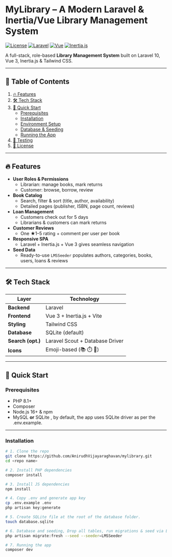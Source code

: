 # MyLibrary – A Modern Laravel & Inertia/Vue Library Management System

[![License](https://img.shields.io/github/license/yourusername/mylibrary)](LICENSE) [![Laravel](https://img.shields.io/badge/Laravel-10.x-red)](https://laravel.com) [![Vue](https://img.shields.io/badge/Vue–3-green)](https://vuejs.org) [![Inertia.js](https://img.shields.io/badge/Inertia.js-0.13-blue)](https://inertiajs.com)

A full-stack, role-based **Library Management System** built on Laravel 10, Vue 3, Inertia.js & Tailwind CSS.

---

## 📖 Table of Contents

1. [🔥 Features](#-features)  
2. [🛠️ Tech Stack](#️-tech-stack)  
3. [🚀 Quick Start](#-quick-start)  
   - [Prerequisites](#prerequisites)  
   - [Installation](#installation)  
   - [Environment Setup](#environment-setup)  
   - [Database & Seeding](#database--seeding)  
   - [Running the App](#running-the-app)  
4. [🧪 Testing](#-testing)  
5. [📄 License](#-license)  

---

## 🔥 Features

- **User Roles & Permissions**  
  - Librarian: manage books, mark returns  
  - Customer: browse, borrow, review  
- **Book Catalog**  
  - Search, filter & sort (title, author, availability)  
  - Detailed pages (publisher, ISBN, page count, reviews)  
- **Loan Management**  
  - Customers check out for 5 days  
  - Librarians & customers can mark returns  
- **Customer Reviews**  
  - One ★1–5 rating + comment per user per book  
- **Responsive SPA**  
  - Laravel + Inertia.js + Vue 3 gives seamless navigation  
- **Seed Data**  
  - Ready-to-use `LMSSeeder` populates authors, categories, books, users, loans & reviews  

---

## 🛠️ Tech Stack

| Layer            | Technology                        |
| ---------------- | --------------------------------- |
| **Backend**      | Laravel                         |
| **Frontend**     | Vue 3 + Inertia.js + Vite         |
| **Styling**      | Tailwind CSS                      |
| **Database**     | SQLite (default)  |
| **Search (opt.)**| Laravel Scout + Database Driver         |
| **Icons**        | Emoji-based (📚 ⏱️ 💬)              |

---

## 🚀 Quick Start

### Prerequisites

- PHP 8.1+  
- Composer  
- Node.js 16+ & npm  
- MySQL **or** SQLite  , by default, the app uses SQLite driver as per the .env.example.

---

### Installation

```bash
# 1. Clone the repo
git clone https://github.com/AnirudhVijayaraghavan/mylibrary.git
cd <repo name>

# 2. Install PHP dependencies
composer install

# 3. Install JS dependencies
npm install

# 4. Copy .env and generate app key
cp .env.example .env
php artisan key:generate

# 5. Create SQLite file at the root of the database folder.
touch database.sqlite

# 6. Database and seeding, Drop all tables, run migrations & seed via LMSSeeder
php artisan migrate:fresh --seed --seeder=LMSSeeder

# 7. Running the app
composer dev
